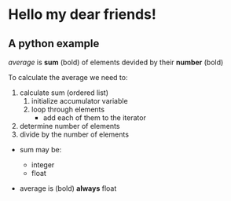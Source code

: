 # Hello my dear friends!

## A python example

*average* is **sum** (bold) of elements devided by their **number** (bold)

To calculate the average we need to:
1. calculate sum (ordered list)
   1. initialize accumulator variable
   1. loop through elements
      * add each of them to the iterator
1. determine number of elements
1. divide by the number of elements

* sum may be:
  * integer
  * float

* average is (bold) **always** float

